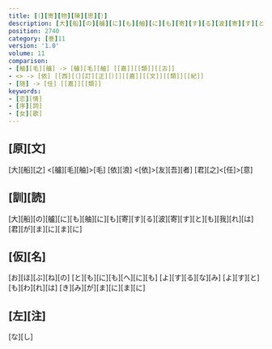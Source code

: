 ```yaml
---
title: [（][寄][物][陳][思][）]
description: [大][船][の][艫][に][も][舳][に][も][寄][す][る][波][寄][す][と][も][我][れ][は][君][が][ま][に][ま][に]
position: 2740
category: [巻]11
version: '1.0'
volume: 11
comparison:
- [舳][毛][艫] -> [艫][毛][舳] [[嘉]][[類]][[古]]
- <> -> [依] [[西][（][訂][正][）]][[嘉]][[文]][[類]][[紀]]
- [随] -> [任] [[嘉]][[類]]
keywords:
- [恋][情]
- [序][詞]
- [女][歌]
---
```


## [原][文]

[大][船][之] <[艫][毛][舳]>[毛] [依][浪] <[依]>[友][吾][者] [君][之]<[任]>[意]

## [訓][読]

[大][船][の][艫][に][も][舳][に][も][寄][す][る][波][寄][す][と][も][我][れ][は][君][が][ま][に][ま][に]

## [仮][名]

[お][ほ][ぶ][ね][の] [と][も][に][も][へ][に][も] [よ][す][る][な][み] [よ][す][と][も][わ][れ][は] [き][み][が][ま][に][ま][に]

## [左][注]

[な][し]
